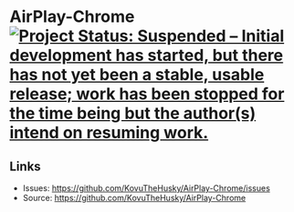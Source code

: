 # AirPlay-Chrome [![Project Status: Suspended – Initial development has started, but there has not yet been a stable, usable release; work has been stopped for the time being but the author(s) intend on resuming work.](https://www.repostatus.org/badges/latest/suspended.svg)](https://www.repostatus.org/#suspended)

## Links

* Issues: <https://github.com/KovuTheHusky/AirPlay-Chrome/issues>
* Source: <https://github.com/KovuTheHusky/AirPlay-Chrome>
